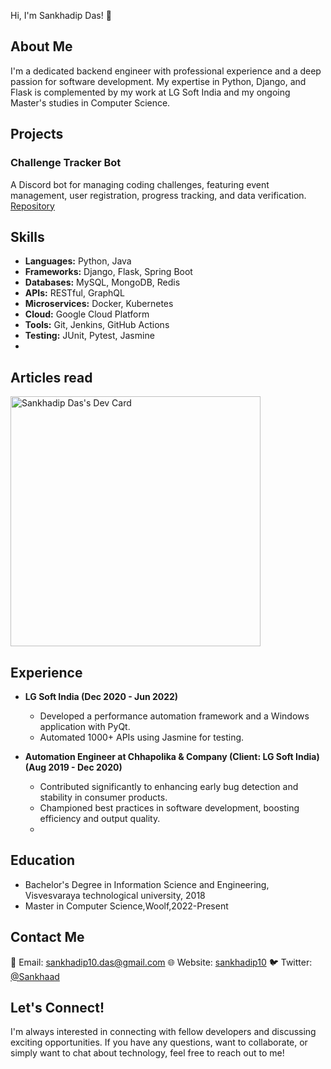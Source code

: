Hi, I'm Sankhadip Das! 👋

## About Me
I'm a dedicated backend engineer with professional experience and a deep passion for software development.
My expertise in Python, Django, and Flask is complemented by my work at LG Soft India and my ongoing Master's studies in Computer Science.

## Projects
### Challenge Tracker Bot
A Discord bot for managing coding challenges, featuring event management, user registration, progress tracking, and data verification. [Repository](https://github.com/SANKHADIP10/CHALLENGETRACKERBOT)

## Skills 
- **Languages:** Python, Java
- **Frameworks:** Django, Flask, Spring Boot
- **Databases:** MySQL, MongoDB, Redis
- **APIs:** RESTful, GraphQL
- **Microservices:** Docker, Kubernetes
- **Cloud:** Google Cloud Platform
- **Tools:** Git, Jenkins, GitHub Actions
- **Testing:** JUnit, Pytest, Jasmine
- 
  
## Articles read
  <!--START_SECTION:activity-->
  
  <a href="https://app.daily.dev/sankhadipdas10"><img src="https://api.daily.dev/devcards/bce65f6827c14f268c508e95fabc9e0a.png?r=4rs" width="400" alt="Sankhadip Das's Dev Card"/></a>
  
  <!--END_SECTION:activity-->

## Experience
- **LG Soft India (Dec 2020 - Jun 2022)**
  - Developed a performance automation framework and a Windows application with PyQt.
  - Automated 1000+ APIs using Jasmine for testing.

- **Automation Engineer at Chhapolika & Company (Client: LG Soft India) (Aug 2019 - Dec 2020)**
  - Contributed significantly to enhancing early bug detection and stability in consumer products.
  - Championed best practices in software development, boosting efficiency and output quality.
  - 


## Education
- Bachelor's Degree in Information Science and Engineering, Visvesvaraya technological university, 2018
- Master in Computer Science,Woolf,2022-Present

## Contact Me
📧 Email: sankhadip10.das@gmail.com
🌐 Website: [sankhadip10](https://sankhadip10.github.io/)
🐦 Twitter: [@Sankhaad](https://twitter.com/Sankhaad)


## Let's Connect!
I'm always interested in connecting with fellow developers and discussing exciting opportunities. If you have any questions, want to collaborate, or simply want to chat about technology, feel free to reach out to me!

